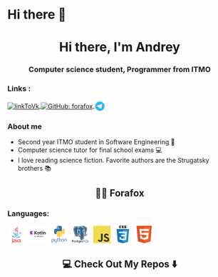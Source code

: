 # Hi there 👋

<div id="header" align="center">
 <h1>Hi there, I'm Andrey</h1>
 <h3>Computer science student, Programmer from ITMO</h3>
</div>

### Links : <span align="center">
<a href="https://vk.com/karapyzika">
 <img align="center" src="https://raw.githubusercontent.com/rahuldkjain/github-profile-readme-generator/master/src/images/icons/Social/vk.svg" alt="linkToVk" height="25" widht="20"/>
</a>
<a href="https://github.com/forafox">
 <img align="center" src="https://raw.githubusercontent.com/rahuldkjain/github-profile-readme-generator/master/src/images/icons/Social/github.svg" alt="GitHub: forafox" height="25" widht="20"/>
</a>
<a href="https://t.me/forafox">
 <img align="center" src="https://raw.githubusercontent.com/AliSawari/github-profile-readme-generator/master/src/images/icons/Social/telegram.svg" alt="Telegram: forafox" height="25" widht="20" />
 </a>
 
### About me
- Second year ITMO student in Software Engineering :school:
- Computer science tutor for final school exams :computer:
- I love reading science fiction. Favorite authors are the Strugatsky brothers :books:
<h2 align="center"> 👨‍💻 Forafox</h2>

### Languages:
<div>
 <img src="https://github.com/devicons/devicon/blob/master/icons/java/java-original-wordmark.svg" title="Java" alt="Java" width="40" height="40" />&nbsp
 <img src="https://github.com/devicons/devicon/blob/master/icons/kotlin/kotlin-original-wordmark.svg" title="Kotlin" alt="Kotlin" width="40" height="40"/>&nbsp
 <img src="https://github.com/devicons/devicon/blob/master/icons/python/python-original-wordmark.svg" title="Python" alt="Python" width="40" height="40"/>&nbsp
 <img src="https://github.com/devicons/devicon/blob/master/icons/postgresql/postgresql-original-wordmark.svg" title="Postgresql" alt="Postgresql" width="40" height="40"/>&nbsp
 <img src="https://github.com/devicons/devicon/blob/master/icons/javascript/javascript-original.svg" title="JavaScript" alt="JavaScript" width="40" height="40" />&nbsp
 <img src="https://github.com/devicons/devicon/blob/master/icons/css3/css3-original-wordmark.svg" title="CSS3" alt="CSS3" width="40" height="40"/>&nbsp
 <img src="https://github.com/devicons/devicon/blob/master/icons/html5/html5-original.svg" title="HTML5" alt="HTML5" width="40" height="40"/>
</div>
<h2  align="center">💻 Check Out My Repos ⬇️ </h2>
